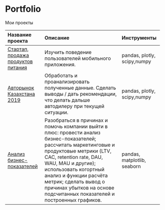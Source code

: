 # Portfolio
Мои проекты

| Название проекта                  | Описание                                        | Инструменты                 |
| :-------------------------------- | :-----------------------------------------------|:---------------------------|
|[Стартап, продажа продуктов питания](https://github.com/Polinailinet/Portfolio/blob/main/Startup.ipynb ) | Изучить поведение пользователей мобильного приложения.  | pandas, plotly, scipy,numpy |
|[Авторынок Казахстана 2019](https://github.com/Polinailinet/Portfolio/blob/main/Auto_KZ_2019.ipynb)| Обработать и проанализировать полученные данные. Сделать выводы / дать рекомендации, что делать дальше автодилеру при текущей ситуации.|pandas, plotly, scipy,numpy|
|[Анализ бизнес-показателей](https://github.com/Polinailinet/Portfolio/blob/main/Analysis_of_business_indicators.ipynb)|Разобраться в причинах и помочь компании выйти в плюс: провести анализ бизнес-показателей; рассчитать маркетинговые и продуктовые метрики (LTV, CAC, retention rate, DAU, WAU, MAU и другие); использовать когортный анализ и функции расчёта метрик; сделать вывод о причинах убытков на основе подсчитанных показателей и построенных графиков.|pandas, matplotlib, seaborn|
